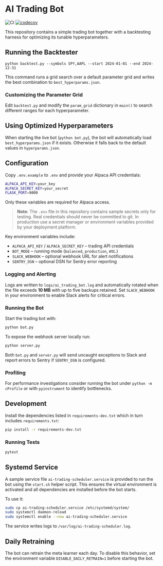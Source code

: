 # AI Trading Bot
![CI](https://github.com/dmorazzini23/ai-trading-bot/actions/workflows/python-app.yml/badge.svg)
[![codecov](https://codecov.io/gh/dmorazzini23/ai-trading-bot/branch/main/graph/badge.svg)](https://codecov.io/gh/dmorazzini23/ai-trading-bot)

This repository contains a simple trading bot together with a backtesting
harness for optimizing its tunable hyperparameters.

## Running the Backtester

```
python backtest.py --symbols SPY,AAPL --start 2024-01-01 --end 2024-12-31
```

This command runs a grid search over a default parameter grid and writes the best
combination to `best_hyperparams.json`.

### Customizing the Parameter Grid

Edit `backtest.py` and modify the `param_grid` dictionary in `main()` to search
different ranges for each hyperparameter.

## Using Optimized Hyperparameters

When starting the live bot (`python bot.py`), the bot will automatically load
`best_hyperparams.json` if it exists. Otherwise it falls back to the default
values in `hyperparams.json`.

## Configuration

Copy `.env.example` to `.env` and provide your Alpaca API credentials:

```bash
ALPACA_API_KEY=your_key
ALPACA_SECRET_KEY=your_secret
FLASK_PORT=9000
```

Only these variables are required for Alpaca access.

> **Note**: The `.env` file in this repository contains sample secrets only for
> testing. Real credentials should never be committed to git. In production use
> a secret manager or environment variables provided by your deployment
> platform.

Key environment variables include:

- `ALPACA_API_KEY` / `ALPACA_SECRET_KEY` – trading API credentials
- `BOT_MODE` – running mode (`balanced`, `production`, etc.)
- `SLACK_WEBHOOK` – optional webhook URL for alert notifications
- `SENTRY_DSN` – optional DSN for Sentry error reporting

### Logging and Alerting

Logs are written to `logs/ai_trading_bot.log` and automatically rotated when the
file exceeds **10&nbsp;MB** with up to five backups retained. Set
`SLACK_WEBHOOK` in your environment to enable Slack alerts for critical errors.

### Running the Bot

Start the trading bot with:

```bash
python bot.py
```

To expose the webhook server locally run:

```bash
python server.py
```

Both `bot.py` and `server.py` will send uncaught exceptions to Slack and report
errors to Sentry if `SENTRY_DSN` is configured.

### Profiling

For performance investigations consider running the bot under `python -m cProfile`
or with `pyinstrument` to identify bottlenecks.

## Development

Install the dependencies listed in `requirements-dev.txt` which in turn
includes `requirements.txt`:

```bash
pip install -r requirements-dev.txt
```

### Running Tests

```bash
pytest
```


## Systemd Service

A sample service file `ai-trading-scheduler.service` is provided to run the bot using the `start.sh` helper script. This ensures the virtual environment is activated and all dependencies are installed before the bot starts.

To use it:

```bash
sudo cp ai-trading-scheduler.service /etc/systemd/system/
sudo systemctl daemon-reload
sudo systemctl enable --now ai-trading-scheduler.service
```

The service writes logs to `/var/log/ai-trading-scheduler.log`.

## Daily Retraining

The bot can retrain the meta learner each day. To disable this behavior,
set the environment variable `DISABLE_DAILY_RETRAIN=1` before starting the bot.
